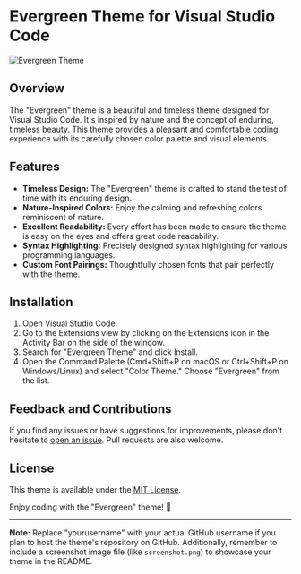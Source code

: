 # Evergreen Theme for Visual Studio Code

![Evergreen Theme](screenshot.png)

## Overview

The "Evergreen" theme is a beautiful and timeless theme designed for Visual Studio Code. It's inspired by nature and the concept of enduring, timeless beauty. This theme provides a pleasant and comfortable coding experience with its carefully chosen color palette and visual elements.

## Features

- **Timeless Design:** The "Evergreen" theme is crafted to stand the test of time with its enduring design.
- **Nature-Inspired Colors:** Enjoy the calming and refreshing colors reminiscent of nature.
- **Excellent Readability:** Every effort has been made to ensure the theme is easy on the eyes and offers great code readability.
- **Syntax Highlighting:** Precisely designed syntax highlighting for various programming languages.
- **Custom Font Pairings:** Thoughtfully chosen fonts that pair perfectly with the theme.

## Installation

1. Open Visual Studio Code.
2. Go to the Extensions view by clicking on the Extensions icon in the Activity Bar on the side of the window.
3. Search for "Evergreen Theme" and click Install.
4. Open the Command Palette (Cmd+Shift+P on macOS or Ctrl+Shift+P on Windows/Linux) and select "Color Theme." Choose "Evergreen" from the list.

## Feedback and Contributions

If you find any issues or have suggestions for improvements, please don't hesitate to [open an issue](https://github.com/yourusername/evergreen-theme/issues). Pull requests are also welcome.

## License

This theme is available under the [MIT License](LICENSE.md).

Enjoy coding with the "Evergreen" theme! 🌿

---

**Note:** Replace "yourusername" with your actual GitHub username if you plan to host the theme's repository on GitHub. Additionally, remember to include a screenshot image file (like `screenshot.png`) to showcase your theme in the README.
